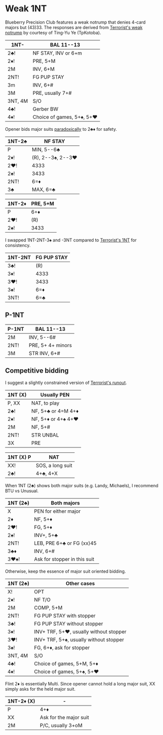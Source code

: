# Weak 1NT

Blueberry Precision Club features a weak notrump that denies 4-card majors but
(43)33.  The responses are derived from [Terrorist's weak notrump][terr] by
courtesy of Ting-Yu Ye (TpKotoba).

[terr]: https://www.ptt.cc/man/BridgeClub/D6D1/D49B/D823/DD4E/&#x4D;.1160796412.A.8E9.html

| 1NT-    | BAL 11--13 |
|---------|------------|
| 2♣!     | NF STAY, INV or 6+m
| 2♦!     | PRE, 5+M
| 2M      | INV, 6+M
| 2NT!    | FG PUP STAY
| 3m      | INV, 6+#
| 3M      | PRE, usually 7+#
| 3NT, 4M | S/O
| 4♣!     | Gerber BW
| 4♦!     | Choice of games, 5+♠, 5+♥

Opener bids major suits [paradoxically][paradox] to 2♣♦ for safety.

[paradox]: https://chrisryall.net/bridge/paradox.htm

| 1NT-2♣ | NF STAY |
|--------|---------|
| P      | MIN, 5--6♣
| 2♦!    | (R), 2--3♠, 2--3♥
| 2♥!    | 4333
| 2♠!    | 3433
| 2NT!   | 6=♦
| 3♣     | MAX, 6=♣

| 1NT-2♦ | PRE, 5+M |
|--------|----------|
| P      | 6+♦
| 2♥!    | (R)
| 2♠!    | 3433

I swapped 1NT-2NT-3♠ and -3NT compared to [Terrorist's 1NT][terr] for
consistency.

| 1NT-2NT | FG PUP STAY |
|---------|-------------|
| 3♣!     | (R)
| 3♦!     | 4333
| 3♥!     | 3433
| 3♠!     | 6=♦
| 3NT!    | 6=♣

## P-1NT

| P-1NT | BAL 11--13 |
|-------|------------|
| 2M    | INV, 5--6#
| 2NT!  | PRE, 5+ 4+ minors
| 3M    | STR INV, 6+#

## Competitive bidding

I suggest a slightly constrained version of [Terrorist's runout][terr].

| 1NT (X) | Usually PEN |
|---------|-------------|
| P, XX   | NAT, to play
| 2♣!     | NF, 5+♣ or 4=M 4+♦
| 2♦!     | NF, 5+♦ or 4+♠ 4+♥
| 2M      | NF, 5+#
| 2NT!    | STR UNBAL
| 3X      | PRE

| 1NT (X) P | NAT |
|-----------|-----|
| XX!       | SOS, a long suit
| 2♣!       | 4+♣, 4+X

When 1NT (2♣) shows both major suits (e.g. Landy, Michaels), I recommend BTU vs
Unusual.

| 1NT (2♣) | Both majors |
|----------|-------------|
| X        | PEN for either major
| 2♦       | NF, 5+♦
| 2♥!      | FG, 5+♦
| 2♠!      | INV+, 5+♣
| 2NT!     | LEB, PRE 6+♣ or FG (xx)45
| 3♣♦      | INV, 6+#
| 3♥♠!     | Ask for stopper in this suit

Otherwise, keep the essence of major suit oriented bidding.

| 1NT (2♣) | Other cases |
|----------|-------------|
| X!       | OPT
| 2♦!      | NF T/O
| 2M       | COMP, 5+M
| 2NT!     | FG PUP STAY with stopper
| 3♣!      | FG PUP STAY without stopper
| 3♦!      | INV+ TRF, 5+♥, usually without stopper
| 3♥!      | INV+ TRF, 5+♠, usually without stopper
| 3♠!      | FG, 6+♦, ask for stopper
| 3NT, 4M  | S/O
| 4♣!      | Choice of games, 5+M, 5+♦
| 4♦!      | Choice of games, 5+♠, 5+♥

Flint 2♦ is essentially Multi.  Since opener cannot hold a long major suit, XX
simply asks for the held major suit.

| 1NT-2♦ (X) | - |
|------------|---|
| P          | 4+♦
| XX         | Ask for the major suit
| 2M         | P/C, usually 3+oM
